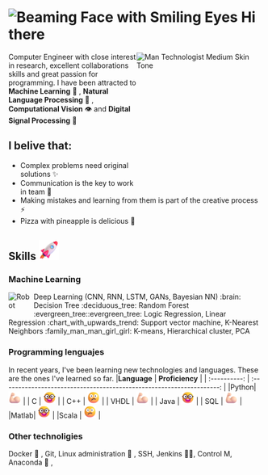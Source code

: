 # <img src="https://raw.githubusercontent.com/Tarikul-Islam-Anik/Animated-Fluent-Emojis/master/Emojis/Smilies/Beaming%20Face%20with%20Smiling%20Eyes.png" alt="Beaming Face with Smiling Eyes" width="50" height="50" />  Hi there

<a> <img src="https://raw.githubusercontent.com/Tarikul-Islam-Anik/Animated-Fluent-Emojis/master/Emojis/People%20with%20professions/Man%20Technologist%20Medium%20Skin%20Tone.png" alt="Man Technologist Medium Skin Tone" width="250" height="250"  align="right" /> </a>

Computer Engineer with close interest in research, excellent collaborations skills and great passion for programming. I have been attracted to **Machine Learning** :robot: , **Natural Language Processing** 📃 , **Computational Vision** 	:eye: and **Digital Signal Processing** :satellite:

## I belive that:

* Complex problems need original solutions ✨
* Communication is the key to work in team 💬
* Making mistakes and learning from them is part of the creative process ⚡
* Pizza with pineapple is delicious :pizza:

## Skills <img src= https://github.com/Tarikul-Islam-Anik/tarikul-islam-anik/blob/main/assets/images/Rocket.png width="40"/>


### Machine Learning
<img src="https://raw.githubusercontent.com/Tarikul-Islam-Anik/Animated-Fluent-Emojis/master/Emojis/Smilies/Robot.png" alt="Robot" width="50" height="50" align="left" />
Deep Learning (CNN, RNN, LSTM, GANs, Bayesian NN) :brain:
Decision Tree :deciduous_tree:
Random Forest :evergreen_tree::evergreen_tree:
Logic Regression,
Linear Regression :chart_with_upwards_trend:
Support vector machine,
K-Nearest Neighbors :family_man_man_girl_girl:
K-means,
Hierarchical cluster,
PCA


### Programming lenguajes
In recent years, I've been learning new technologies and languages. These are the ones I've learned so far.
|**Language** | **Proficiency** |
| :----------: | :-------------------------------------------------------------------: |
|Python|<img src="https://github.com/Tarikul-Islam-Anik/tarikul-islam-anik/blob/main/assets/images/Flexed Biceps Light Skin Tone.png" alt="Advance" width="25"> |
|   C  | <img src="https://github.com/Tarikul-Islam-Anik/tarikul-islam-anik/blob/main/assets/images/Nerd Face.png" alt="Intermediate" width="25"> |
|  C++ | <img src="https://github.com/Tarikul-Islam-Anik/tarikul-islam-anik/blob/main/assets/images/Confused%20Face.png" alt="Beginner" width="25"> |
| VHDL | <img src="https://github.com/Tarikul-Islam-Anik/tarikul-islam-anik/blob/main/assets/images/Flexed Biceps Light Skin Tone.png" alt="Intermediate" width="25"> |
| Java | <img src="https://github.com/Tarikul-Islam-Anik/tarikul-islam-anik/blob/main/assets/images/Nerd Face.png" alt="Intermediate" width="25"> |
| SQL  | <img src="https://github.com/Tarikul-Islam-Anik/tarikul-islam-anik/blob/main/assets/images/Flexed Biceps Light Skin Tone.png" alt="Intermediate" width="25"> |
|Matlab| <img src="https://github.com/Tarikul-Islam-Anik/tarikul-islam-anik/blob/main/assets/images/Nerd Face.png" alt="Intermediate" width="25"> |
|Scala | <img src="https://github.com/Tarikul-Islam-Anik/tarikul-islam-anik/blob/main/assets/images/Confused%20Face.png" alt="Beginner" width="25"> |

### Other technoligies
Docker :whale2: , 
Git,
Linux administration :penguin: ,
SSH, 
Jenkins 👨‍🦱, 
Control M, 
Anaconda :snake: ,


<!--
**PlugInRichi/pluginrichi** is a ✨ _special_ ✨ repository because its `README.md` (this file) appears on your GitHub profile.

Here are some ideas to get you started:

- 🔭 I’m currently working on ...
- 🌱 I’m currently learning ...
- 👯 I’m looking to collaborate on ...
- 🤔 I’m looking for help with ...
- 💬 Ask me about ...
- 📫 How to reach me: ...
- 😄 Pronouns: ...
- ⚡ Fun fact: ...
-->

